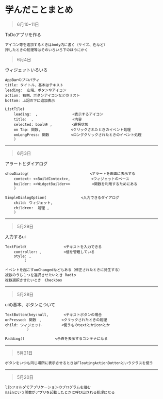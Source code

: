 # 学んだことまとめ

>6月10~11日

ToDoアプリを作る
```
アイコン等を追加するときはbody内に書く（サイズ、色など）
押したときの処理等はそのいろいろ下のほうにかく
```

>6月4日

ウィジェットいろいろ
```
AppBarのプロパティ
title: タイトル、基本はテキスト
leading:  左端、ボタンやアイコン
action: 右側、ボタンアイコンなどのリスト
bottom: 上記の下に追加表示

ListTile(
    leading:  ,                <表示するアイコン
    title:  ,                  <内容
    selected: bool値 ,         <選択状態
    on Tap: 関数,              <クリックされたときのイベント処理
    onLongPress: 関数          <ロングクリックされたときのイベント処理
    )
```

***

>6月3日

アラートとダイアログ
```
showDialog(                            <アラートを画面に表示する
    context: <<BuildContext>>,        　<ウィジェットのベース
    builder: <<WidgetBuilder>>          <関数を利用するためにある
    )

SimpleDialogOption(                <入力できるダイアログ
    child: ウィジェット,
    children:  処理 ,
    )

```

***

>5月29日

入力するui
```
TextField(                 <テキストを入力できる
    controller: ,          <値を管理している
    style: ,               
         )

イベントを起こすonChangedなどもある（修正されたときに発生する）
複数のうち１つを選択させたいとき Radio
複数選択させたいとき　Checkbox
```
***

>5月28日

uiの基本、ボタンについて
```
TextButton(key:null,       <テキストボタンの場合
onPressed: 関数　,         <クリックされたときの処理
child: ウィジェット         <使うものtextとかiconとか
          )

Padding()              <余白を表示するコンテナになる
```
***

>5月21日
```
ボタンをいつも同じ場所に表示させるときはFloatingActionButtonというクラスを使う
```
***
>5月20日

```
libフォルダでアプリケーションのプログラムを組む
mainという関数がアプリを起動したときに呼び出される処理になる
```
